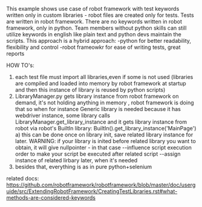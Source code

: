 This example shows use case of robot framework with test
keywords written only in custom libraries - robot files are created only for tests. Tests are written
in robot framework. There are no keywords written in robot framework, only in python. 
Team members without python skills can still utilize keywords in english like plain text and python 
devs maintain the scripts. This approach is a hybrid approach:
-python for better readability, flexibility and control
-robot frameowkr for ease of writing tests, great reports

HOW TO's:

1. each test file must import all libraries,even if some is not used (libraries are compiled and loaded into memory by robot framework at startup and then this instance of library is reused by python scripts)
2. LibraryManager.py gets library instance from robot framework on demand, it's not holding anything in memory , robot framework is doing that so when for instance Generic library is needed because it has webdriver instance, some library calls LibraryManager.get_library_instance and it gets library instance from robot via robot's BuiltIn library: BuiltIn().get_library_instance('MainPage')
a) this can be done once on library init, save related library instance for later. WARNING: if your library is inited before related library you want to obtain, it will give nullpointer - in that case 
--influence script execution order to make your script be executed after related script 
--assign instance of related lirbary later, when it's needed
3. besides that, everything is as in pure python+selenium


related docs:
https://github.com/robotframework/robotframework/blob/master/doc/userguide/src/ExtendingRobotFramework/CreatingTestLibraries.rst#what-methods-are-considered-keywords